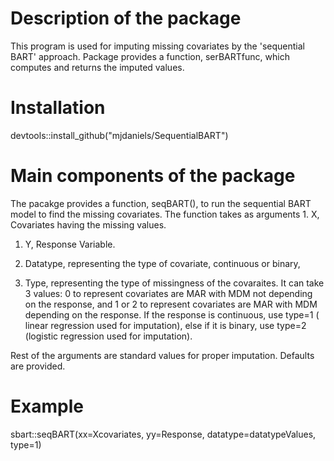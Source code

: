 
<!-- README.md is generated from README.Rmd. Please edit that file -->
Description of the package
==========================

This program is used for imputing missing covariates by the 'sequential BART' approach. Package provides a function, serBARTfunc, which computes and returns the imputed values.

Installation
============

devtools::install\_github("mjdaniels/SequentialBART")

Main components of the package
==============================

The pacakge provides a function, seqBART(), to run the sequential BART model to find the missing covariates. The function takes as arguments 1. X, Covariates having the missing values.

1.  Y, Response Variable.

2.  Datatype, representing the type of covariate, continuous or binary,

3.  Type, representing the type of missingness of the covaraites. It can take 3 values: 0 to represent covariates are MAR with MDM not depending on the response, and 1 or 2 to represent covariates are MAR with MDM depending on the response. If the response is continuous, use type=1 ( linear regression used for imputation), else if it is binary, use type=2 (logistic regression used for imputation).

Rest of the arguments are standard values for proper imputation. Defaults are provided.

Example
=======

sbart::seqBART(xx=Xcovariates, yy=Response, datatype=datatypeValues, type=1)
